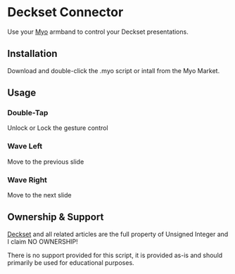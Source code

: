 # Deckset Connector

Use your [Myo](https://www.thalmic.com/en/myo/) armband to control your Deckset presentations.

## Installation

Download and double-click the .myo script or intall from the Myo Market.

## Usage

### Double-Tap

Unlock or Lock the gesture control

### Wave Left

Move to the previous slide

### Wave Right

Move to the next slide

## Ownership & Support

[Deckset](http://www.decksetapp.com/) and all related articles are the full property of Unsigned Integer and I claim NO OWNERSHIP!

There is no support provided for this script, it is provided as-is and should primarily be used for educational purposes.
